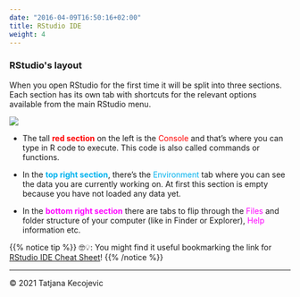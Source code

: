 ```yaml
---
date: "2016-04-09T16:50:16+02:00"
title: RStudio IDE
weight: 4
---
```


### RStudio's layout 

When you open RStudio for the first time it will be split into three sections. Each section has its own tab with shortcuts for the relevant options available from the main RStudio menu. 

![](/day1/RStudioIDE/images/RStudioWindow.png?width=40pc)

- The tall <span style="color:red">**red section**</span>  on the left is the <span style="color:red">Console</span> and that’s where you can type in R code to execute.
This code is also called commands or functions.

- In the <span style="color:#00B2EE">**top right section**</span>, there’s the <span style="color:#00B2EE">Environment</span> tab where you can see the data you are currently working on. At first this section is empty because you have not loaded any data yet.

- In the <span style="color:#FF00FF">**bottom right section**</span> there are tabs to flip through the <span style="color:#FF00FF">Files</span> and folder structure of your computer (like in Finder or Explorer), <span style="color:#FF00FF">Help</span> information etc.

{{% notice tip %}}
🤓💡: You might find it useful bookmarking the link for [RStudio IDE Cheat Sheet](https://www.rstudio.com/wp-content/uploads/2016/01/rstudio-IDE-cheatsheet.pdf)!
{{% /notice %}}



-----------------------------
© 2021 Tatjana Kecojevic

